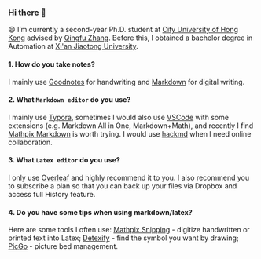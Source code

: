 ### Hi there 👋

<!--
**yzy1996/yzy1996** is a ✨ _special_ ✨ repository because its `README.md` (this file) appears on your GitHub profile.

- 😄 I’m currently a second-year Ph.D. student at City University of Hong Kong advised by Qingfu Zhang
- 🌱 I’m currently learning ...
- 👯 I’m looking to collaborate on ...
- 🤔 I’m looking for help with ...
- 💬 Ask me about ...
- 😄 Pronouns: ... 
- ⚡ Fun fact: ...
[![Anurag's github stats](https://github-readme-stats.vercel.app/api?username=yzy1996)](https://github.com/anuraghazra/github-readme-stats)
-->

😄 I’m currently a second-year Ph.D. student at [City University of Hong Kong](https://www.cityu.edu.hk/) advised by [Qingfu Zhang](https://www.cs.cityu.edu.hk/~qzhang/). Before this, I obtained a bachelor degree in Automation at [Xi'an Jiaotong University](http://en.xjtu.edu.cn/).

#### 1. How do you take notes?

I mainly use [Goodnotes](https://www.goodnotes.com/) for handwriting and [Markdown](https://en.wikipedia.org/wiki/Markdown) for digital writing.

#### 2. What `Markdown editor` do you use?

I mainly use [Typora](https://typora.io/), sometimes I would also use [VSCode](https://code.visualstudio.com/) with some extensions (e.g. Markdown All in One, Markdown+Math), and recently I find [Mathpix Markdown](https://mathpix.com/docs/mathpix-markdown/overview) is worth trying. I would use [hackmd](https://hackmd.io/) when I need online collaboration.

#### 3. What `Latex editor` do you use?

I only use [Overleaf](https://www.overleaf.com/) and highly recommend it to you. I also recommend you to subscribe a plan so that you can back up your files via Dropbox and access full History feature.

#### 4. Do you have some tips when using markdown/latex?

Here are some tools I often use: [Mathpix Snipping](https://mathpix.com/) - digitize handwritten or printed text into Latex; [Detexify](https://detexify.kirelabs.org/classify.html) - find the symbol you want by drawing; [PicGo](https://molunerfinn.com/PicGo/) - picture bed management.
